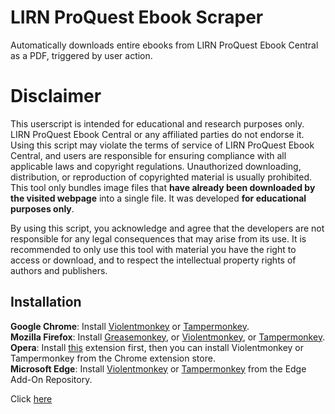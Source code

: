 # LIRN ProQuest Ebook Scraper
Automatically downloads entire ebooks from LIRN ProQuest Ebook Central as a PDF, triggered by user action.

# Disclaimer
This userscript is intended for educational and research purposes only. LIRN ProQuest Ebook Central or any affiliated parties do not endorse it. Using this script may violate the terms of service of LIRN ProQuest Ebook Central, and users are responsible for ensuring compliance with all applicable laws and copyright regulations. Unauthorized downloading, distribution, or reproduction of copyrighted material is usually prohibited. This tool only bundles image files that **have already been downloaded by the visited webpage** into a single file. It was developed **for educational purposes only**.

By using this script, you acknowledge and agree that the developers are not responsible for any legal consequences that may arise from its use. It is recommended to only use this tool with material you have the right to access or download, and to respect the intellectual property rights of authors and publishers.

## Installation
**Google Chrome**: Install [Violentmonkey](https://chrome.google.com/webstore/detail/violentmonkey/jinjaccalgkegednnccohejagnlnfdag) or [Tampermonkey](https://chrome.google.com/webstore/detail/tampermonkey/dhdgffkkebhmkfjojejmpbldmpobfkfo).  
**Mozilla Firefox**: Install [Greasemonkey](https://addons.mozilla.org/en-US/firefox/addon/greasemonkey/), or [Violentmonkey](https://addons.mozilla.org/en-US/firefox/addon/violentmonkey/), or [Tampermonkey](https://addons.mozilla.org/en-US/firefox/addon/tampermonkey/).  
**Opera**: Install [this](https://addons.opera.com/en/extensions/details/install-chrome-extensions/) extension first, then you can install Violentmonkey or Tampermonkey from the Chrome extension store.  
**Microsoft Edge**: Install [Violentmonkey](https://microsoftedge.microsoft.com/addons/detail/violentmonkey/eeagobfjdenkkddmbclomhiblgggliao) or [Tampermonkey](https://microsoftedge.microsoft.com/addons/detail/tampermonkey/iikmkjmpaadaobahmlepeloendndfphd) from the Edge Add-On Repository.

Click [here](https://raw.githubusercontent.com/gekkedev/LIRN-proquest-ebook-scraper/main/LIRN-proquest-ebook-scraper.user.js)
